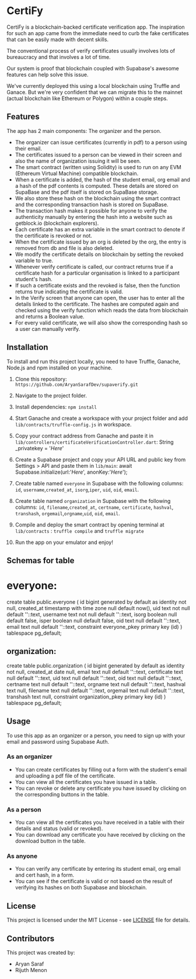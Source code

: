 # CertiFy

CertiFy is a blockchain-backed certificate verification app. The inspiration for such an app came from the immediate need to curb the fake certificates that can be easily made with decent skills.

The conventional process of verify certificates usually involves lots of bureaucracy and that involves a lot of time.

Our system is proof that blockchain coupled with Supabase's awesome features can help solve this issue.

We've currently deployed this using a local blockchain using Truffle and Ganace. But we're very confident that we can migrate this to the mainnet (actual blockchain like Ethereum or Polygon) within a couple steps.

## Features

The app has 2 main components: The organizer and the person.

- The organizer can issue certificates (currently in pdf) to a person using their email.
- The certificates issued to a person can be viewed in their screen and also the name of organization issuing it will be seen.
- The smart contract (written using Solidity) is used to run on any EVM (Ethereum Virtual Machine) compatible blockchain.
- When a certificate is added, the hash of the student email, org email and a hash of the pdf contents is computed. These details are stored on SupaBase and the pdf itself is stored on SupaBase storage.
- We also store these hash on the blockchain using the smart contract and the corresponding transaction hash is stored on SupaBase.
- The transaction hash makes it possible for anyone to verify the authenticity manually by entering the hash into a website such as getblock.io (blockchain explorers).
- Each certificate has an extra variable in the smart contract to denote if the certificate is revoked or not.
- When the certificate issued by an org is deleted by the org, the entry is removed from db and file is also deleted.
- We modify the certificate details on blockchain by setting the revoked variable to true.
- Whenever verify certificate is called, our contract returns true if a certificate hash for a particular organisation is linked to a participant student's hash.
- If such a certificate exists and the revoked is false, then the function returns true indicating the certificate is valid.
- In the Verify screen that anyone can open, the user has to enter all the details linked to the certificate. The hashes are computed again and checked using the verify function which reads the data from blockchain and returns a Boolean value.
- For every valid certificate, we will also show the corresponding hash so a user can manually verify.

## Installation

To install and run this project locally, you need to have Truffle, Ganache, Node.js and npm installed on your machine.

1. Clone this repository: `https://github.com/AryanSarafDev/supaverify.git`
2. Navigate to the project folder.
3. Install dependencies: `npm install`
4. Start Ganache and create a workspace with your project folder and add `lib/contracts/truffle-config.js` in workspace.
5. Copy your contract address from Ganache and paste it in `lib/controllers/certificateVerificationController.dart`: String _privatekey = '*Here*'
6. Create a Supabase project and copy your API URL and public key from Settings > API and paste them in `lib/main`: await Supabase.initialize(url:'*Here*', anonKey:'*Here*');

7. Create table named `everyone` in Supabase with the following columns: `id`, `username`,`created_at`, `isorg`,`iper`, `uid`, `oid`, `email`.
8. Create table named `organization` in Supabase with the following columns: `id`, `filename`,`created_at`, `certname`, `certificate`, `hashval`, `transhash`, `orgemail`,`orgname`,`uid`, `oid`, `email`.
9. Compile and deploy the smart contract by opening terminal at `lib/contracts` : `truffle compile` and `truffle migrate`
10. Run the app on your emulator and enjoy!
## Schemas for table
# everyone:

create table
public.everyone (
id bigint generated by default as identity not null,
created_at timestamp with time zone null default now(),
uid text not null default ''::text,
username text not null default ''::text,
isorg boolean null default false,
isper boolean null default false,
oid text null default ''::text,
email text null default ''::text,
constraint everyone_pkey primary key (id)
) tablespace pg_default;

## organization:
create table
public.organization (
id bigint generated by default as identity not null,
created_at date null,
email text null default ''::text,
certificate text null default ''::text,
uid text null default ''::text,
oid text null default ''::text,
certname text null default ''::text,
orgname text null default ''::text,
hashval text null,
filename text null default ''::text,
orgemail text null default ''::text,
transhash text null,
constraint organization_pkey primary key (id)
) tablespace pg_default;


## Usage

To use this app as an organizer or a person, you need to sign up with your email and password using Supabase Auth.

### As an organizer

- You can create certificates by filling out a form with the student's email and uploading a pdf file of the certificate.
- You can view all the certificates you have issued in a table.
- You can revoke or delete any certificate you have issued by clicking on the corresponding buttons in the table.

### As a person

- You can view all the certificates you have received in a table with their details and status (valid or revoked).
- You can download any certificate you have received by clicking on the download button in the table.

### As anyone

- You can verify any certificate by entering its student email, org email and cert hash, in a form.
- You can see if the certificate is valid or not based on the result of verifying its hashes on both Supabase and blockchain.

## License

This project is licensed under the MIT License - see [LICENSE](LICENSE) file for details.

## Contributors

This project was created by:
- Aryan Saraf
- Rijuth Menon
